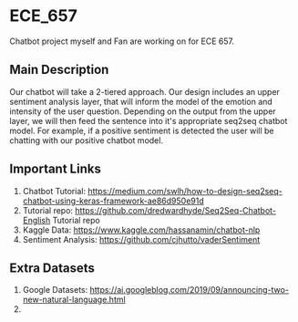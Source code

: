 # ECE_657
Chatbot project myself and Fan are working on for ECE 657.

## Main Description

Our chatbot will take a 2-tiered approach. Our design includes an upper sentiment analysis layer, that will inform the model of the emotion and intensity of the user question. Depending on the output from the upper layer, we will then feed the sentence into it's appropriate seq2seq chatbot model. For example, if a positive sentiment is detected the user will be chatting with our positive chatbot model. 

## Important Links 
1. Chatbot Tutorial: https://medium.com/swlh/how-to-design-seq2seq-chatbot-using-keras-framework-ae86d950e91d
2. Tutorial repo: https://github.com/dredwardhyde/Seq2Seq-Chatbot-English Tutorial repo
3. Kaggle Data: https://www.kaggle.com/hassanamin/chatbot-nlp
4. Sentiment Analysis: https://github.com/cjhutto/vaderSentiment

## Extra Datasets
1. Google Datasets: https://ai.googleblog.com/2019/09/announcing-two-new-natural-language.html
2.
